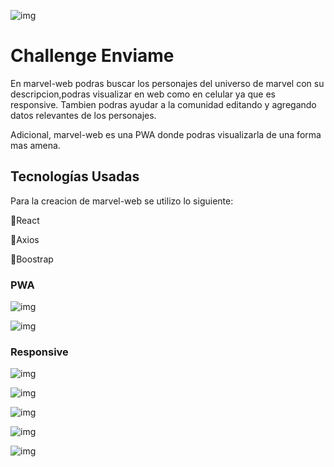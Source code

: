 
![img](public/logo192.png)

#  Challenge Enviame

En marvel-web podras buscar los personajes del universo de marvel con su descripcion,podras visualizar en web como en celular ya que es responsive.
Tambien podras ayudar a la comunidad editando y agregando datos relevantes de los personajes.

Adicional, marvel-web es una PWA donde podras visualizarla de una forma mas amena.
## Tecnologías Usadas

Para la creacion de marvel-web se utilizo lo siguiente:

📌React

📌Axios

📌Boostrap


### PWA
![img](src/assets/pwa-1.jpeg)

![img](src/assets/pwa.PNG)


### Responsive

![img](src/assets/mobil-1.png)

![img](src/assets/mobil-2.png)

![img](src/assets/mobil-3.jpeg)


![img](src/assets/mobil.png)


![img](src/assets/modal.png)

